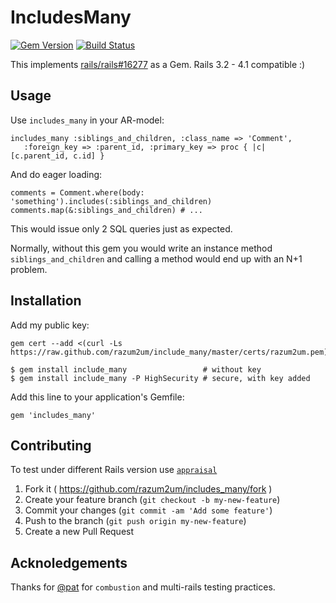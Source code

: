# IncludesMany

[![Gem Version][GV img]][Gem Version]
[![Build Status][BS img]][Build Status]

This implements [rails/rails#16277](https://github.com/rails/rails/pull/16277) as a Gem.
Rails 3.2 - 4.1 compatible :)

## Usage

Use `includes_many` in your AR-model:

    includes_many :siblings_and_children, :class_name => 'Comment',
       :foreign_key => :parent_id, :primary_key => proc { |c| [c.parent_id, c.id] }

And do eager loading:

    comments = Comment.where(body: 'something').includes(:siblings_and_children)
    comments.map(&:siblings_and_children) # ...

This would issue only 2 SQL queries just as expected.

Normally, without this gem you would write an instance method `siblings_and_children`
and calling a method would end up with an N+1 problem.

## Installation

Add my public key:

    gem cert --add <(curl -Ls https://raw.github.com/razum2um/include_many/master/certs/razum2um.pem)

    $ gem install include_many                 # without key
    $ gem install include_many -P HighSecurity # secure, with key added

Add this line to your application's Gemfile:

    gem 'includes_many'

## Contributing

To test under different Rails version use [`appraisal`](https://github.com/thoughtbot/appraisal)

1. Fork it ( https://github.com/razum2um/includes_many/fork )
2. Create your feature branch (`git checkout -b my-new-feature`)
3. Commit your changes (`git commit -am 'Add some feature'`)
4. Push to the branch (`git push origin my-new-feature`)
5. Create a new Pull Request

## Acknoledgements

Thanks for [@pat](https://github.com/pat) for `combustion` and multi-rails testing practices.

[Gem Version]: https://rubygems.org/gems/include_many
[Build Status]: https://travis-ci.org/razum2um/include_many

[GV img]: https://badge.fury.io/rb/include_many.png
[BS img]: https://travis-ci.org/razum2um/include_many.png
